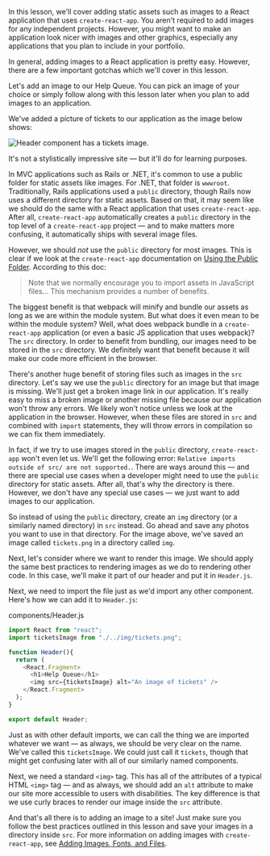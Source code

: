 In this lesson, we'll cover adding static assets such as images to a React application that uses `create-react-app`. You aren't required to add images for any independent projects. However, you might want to make an application look nicer with images and other graphics, especially any applications that you plan to include in your portfolio.

In general, adding images to a React application is pretty easy. However, there are a few important gotchas which we'll cover in this lesson.

Let's add an image to our Help Queue. You can pick an image of your choice or simply follow along with this lesson later when you plan to add images to an application.

We've added a picture of tickets to our application as the image below shows:

![Header component has a tickets image.](https://learnhowtoprogram.s3.us-west-2.amazonaws.com/React/Week-1-React-2019/tickets-image.png)

It's not a stylistically impressive site — but it'll do for learning purposes.

In MVC applications such as Rails or .NET, it's common to use a public folder for static assets like images. For .NET, that folder is `wwwroot`. Traditionally, Rails applications used a `public` directory, though Rails now uses a different directory for static assets. Based on that, it may seem like we should do the same with a React application that uses `create-react-app`. After all, `create-react-app` automatically creates a `public` directory in the top level of a `create-react-app` project — and to make matters more confusing, it automatically ships with several image files.

However, we should _not_ use the `public` directory for most images. This is clear if we look at the `create-react-app` documentation on [Using the Public Folder](https://create-react-app.dev/docs/using-the-public-folder/). According to this doc:

> Note that we normally encourage you to import assets in JavaScript files... This mechanism provides a number of benefits.

The biggest benefit is that webpack will minify and bundle our assets as long as we are within the module system. But what does it even mean to be within the module system? Well, what does webpack bundle in a `create-react-app` application (or even a basic JS application that uses webpack)? The `src` directory. In order to benefit from bundling, our images need to be stored in the `src` directory. We definitely want that benefit because it will make our code more efficient in the browser.

There's another huge benefit of storing files such as images in the `src` directory. Let's say we use the `public` directory for an image but that image is missing. We'll just get a broken image link in our application. It's really easy to miss a broken image or another missing file because our application won't throw any errors. We likely won't notice unless we look at the application in the browser. However, when these files are stored in `src` and combined with `import` statements, they will throw errors in compilation so we can fix them immediately.

In fact, if we try to use images stored in the `public` directory, `create-react-app` won't even let us. We'll get the following error: `Relative imports outside of src/ are not supported.`. There are ways around this — and there are special use cases when a developer might need to use the `public` directory for static assets. After all, that's why the directory is there. However, we don't have any special use cases — we just want to add images to our application.

So instead of using the `public` directory, create an `img` directory (or a similarly named directory) in `src` instead. Go ahead and save any photos you want to use in that directory. For the image above, we've saved an image called `tickets.png` in a directory called `img`.

Next, let's consider where we want to render this image. We should apply the same best practices to rendering images as we do to rendering other code. In this case, we'll make it part of our header and put it in `Header.js`.

Next, we need to import the file just as we'd import any other component. Here's how we can add it to `Header.js`:

<div class="filename">components/Header.js</div>

```js
import React from "react";
import ticketsImage from "./../img/tickets.png";

function Header(){
  return (
    <React.Fragment>
      <h1>Help Queue</h1>
      <img src={ticketsImage} alt="An image of tickets" />
    </React.Fragment>
  );
}

export default Header;
```

Just as with other default imports, we can call the thing we are imported whatever we want — as always, we should be very clear on the name. We've called this `ticketsImage`. We could just call it `tickets`, though that might get confusing later with all of our similarly named components.

Next, we need a standard `<img>` tag. This has all of the attributes of a typical HTML `<img>` tag — and as always, we should add an `alt` attribute to make our site more accessible to users with disabilities. The key difference is that we use curly braces to render our image inside the `src` attribute.

And that's all there is to adding an image to a site! Just make sure you follow the best practices outlined in this lesson and save your images in a directory inside `src`. For more information on adding images with `create-react-app`, see [Adding Images, Fonts, and Files](https://create-react-app.dev/docs/adding-images-fonts-and-files/).
